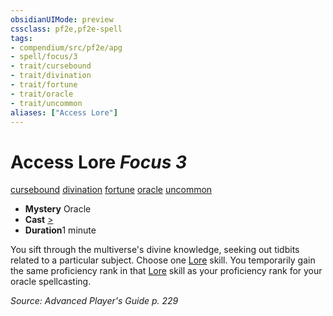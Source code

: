 ```yaml
---
obsidianUIMode: preview
cssclass: pf2e,pf2e-spell
tags:
- compendium/src/pf2e/apg
- spell/focus/3
- trait/cursebound
- trait/divination
- trait/fortune
- trait/oracle
- trait/uncommon
aliases: ["Access Lore"]
---
```

# Access Lore *Focus 3*   
[cursebound](/rules/traits/cursebound-apg.md)  [divination](/rules/traits/divination.md)  [fortune](/rules/traits/fortune.md)  [oracle](/rules/traits/oracle-apg.md)  [uncommon](/rules/traits/uncommon.md)  

- **Mystery** Oracle
- **Cast** [>](/rules/core-rulebook/chapter-9-playing-the-game.md#Actions "Single Action") 
- **Duration**1 minute

You sift through the multiverse's divine knowledge, seeking out tidbits related to a particular subject. Choose one [Lore](/compendium/skills.md#Lore) skill. You temporarily gain the same proficiency rank in that [Lore](/compendium/skills.md#Lore) skill as your proficiency rank for your oracle spellcasting.

*Source: Advanced Player's Guide p. 229*
